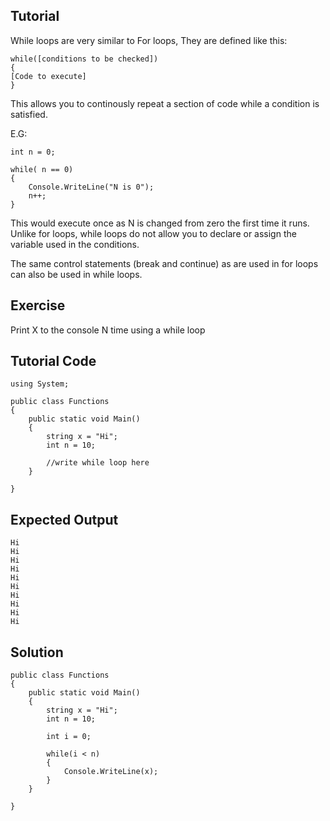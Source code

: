 Tutorial
--------

While loops are very similar to For loops, They are defined like this:

    while([conditions to be checked])
    {
    [Code to execute]
    }

This allows you to continously repeat a section of code while a condition is satisfied.

E.G:

    int n = 0;

    while( n == 0)
    {
        Console.WriteLine("N is 0");
        n++;
    }

This would execute once as N is changed from zero the first time it runs.
Unlike for loops, while loops do not allow you to declare or assign the variable used in the conditions.

The same control statements (break and continue) as are used in for loops can also be used in while loops.

Exercise
--------

Print X to the console N time using a while loop

Tutorial Code
-------------

    using System;

    public class Functions
    {
        public static void Main()
        {
            string x = "Hi";
            int n = 10;

            //write while loop here
        }

    }


Expected Output
---------------

    Hi
    Hi
    Hi
    Hi
    Hi
    Hi
    Hi
    Hi
    Hi
    Hi

Solution
--------

    public class Functions
    {
        public static void Main()
        {
            string x = "Hi";
            int n = 10;

            int i = 0;

            while(i < n)
            {
                Console.WriteLine(x);
            }
        }

    }

